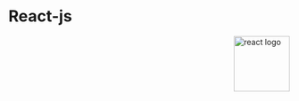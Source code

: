 # React-js

<img src="https://i0.wp.com/www.primefaces.org/wp-content/uploads/2017/09/feature-react.png?ssl=1" alt="react logo" align="right" width="100px">
